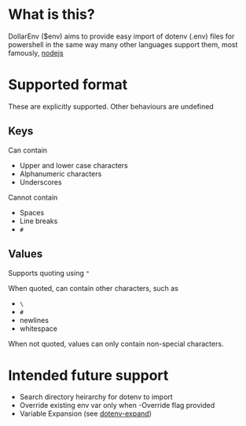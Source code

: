 # What is this?
DollarEnv ($env) aims to provide easy import of dotenv (.env) files for powershell in the same way many other languages support them, most famously, [nodejs](https://github.com/motdotla/dotenv)

# Supported format
These are explicitly supported. Other behaviours are undefined

## Keys
Can contain
  - Upper and lower case characters
  - Alphanumeric characters
  - Underscores

Cannot contain
  - Spaces
  - Line breaks
  - `#`

## Values
Supports quoting using `"`

When quoted, can contain other characters, such as
- `\ `
- `#`
- newlines
- whitespace

When not quoted, values can only contain non-special characters.

# Intended future support
  - Search directory heirarchy for dotenv to import
  - Override existing env var only when -Override flag provided
  - Variable Expansion (see [dotenv-expand](https://github.com/motdotla/dotenv-expand))